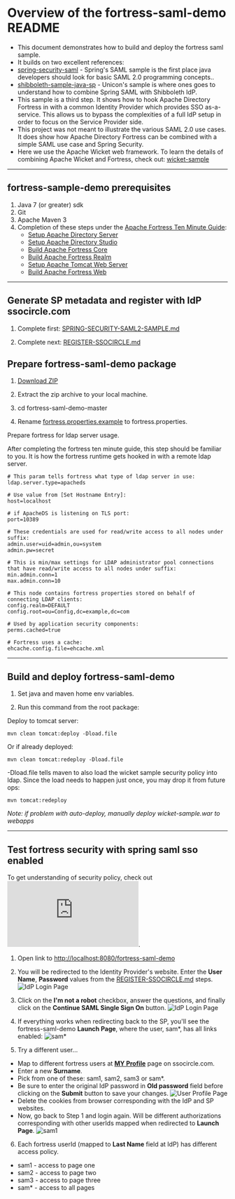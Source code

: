 # Overview of the fortress-saml-demo README

 * This document demonstrates how to build and deploy the fortress saml sample.
 * It builds on two excellent references:
  * [spring-security-saml](https://github.com/spring-projects/spring-security-saml) - Spring's SAML sample is the first place java developers should look for basic SAML 2.0 programming concepts..
  * [shibboleth-sample-java-sp](https://github.com/UniconLabs/shibboleth-sample-java-sp) - Unicon's sample is where ones goes to understand how to combine Spring SAML with Shibboleth IdP.
 * This sample is a third step.  It shows how to hook Apache Directory Fortress in with a common Identity Provider which provides SSO as-a-service.  This allows us to
 bypass the complexities of a full IdP setup in order to focus on the Service Provider side.
 * This project was not meant to illustrate the various SAML 2.0 use cases.  It does show how Apache Directory Fortress can be combined with a simple SAML use case and Spring Security.
 * Here we use the Apache Wicket web framework. To learn the details of combining Apache Wicket and Fortress, check out:
 [wicket-sample](https://github.com/shawnmckinney/wicket-sample)

-------------------------------------------------------------------------------
## fortress-sample-demo prerequisites
1. Java 7 (or greater) sdk
2. Git
3. Apache Maven 3
4. Completion of these steps under the [Apache Fortress Ten Minute Guide](http://directory.apache.org/fortress/gen-docs/latest/apidocs/org/apache/directory/fortress/core/doc-files/ten-minute-guide.html):
    * [Setup Apache Directory Server](http://directory.apache.org/fortress/gen-docs/latest/apidocs/org/apache/directory/fortress/core/doc-files/apache-directory-server.html)
    * [Setup Apache Directory Studio](http://directory.apache.org/fortress/gen-docs/latest/apidocs/org/apache/directory/fortress/core/doc-files/apache-directory-studio.html)
    * [Build Apache Fortress Core](http://directory.apache.org/fortress/gen-docs/latest/apidocs/org/apache/directory/fortress/core/doc-files/apache-fortress-core.html)
    * [Build Apache Fortress Realm](http://directory.apache.org/fortress/gen-docs/latest/apidocs/org/apache/directory/fortress/core/doc-files/apache-fortress-realm.html)
    * [Setup Apache Tomcat Web Server](http://directory.apache.org/fortress/gen-docs/latest/apidocs/org/apache/directory/fortress/core/doc-files/apache-tomcat.html)
    * [Build Apache Fortress Web](http://directory.apache.org/fortress/gen-docs/latest/apidocs/org/apache/directory/fortress/core/doc-files/apache-fortress-web.html)

-------------------------------------------------------------------------------
## Generate SP metadata and register with IdP ssocircle.com

1. Complete first: [SPRING-SECURITY-SAML2-SAMPLE.md](SPRING-SECURITY-SAML2-SAMPLE.md)

2. Complete next: [REGISTER-SSOCIRCLE.md](REGISTER-SSOCIRCLE.md)

## Prepare fortress-saml-demo package

1. [Download ZIP](https://github.com/shawnmckinney/fortress-saml-demo/archive/master.zip)

2. Extract the zip archive to your local machine.

3. cd fortress-saml-demo-master

4. Rename [fortress.properties.example](src/main/resources/fortress.properties.example) to fortress.properties.

 Prepare fortress for ldap server usage.

 After completing the fortress ten minute guide, this step should be familiar to you.  It is how the fortress runtime gets hooked in with a remote ldap server.
 ```properties
# This param tells fortress what type of ldap server in use:
ldap.server.type=apacheds

# Use value from [Set Hostname Entry]:
host=localhost

# if ApacheDS is listening on TLS port:
port=10389

# These credentials are used for read/write access to all nodes under suffix:
admin.user=uid=admin,ou=system
admin.pw=secret

# This is min/max settings for LDAP administrator pool connections that have read/write access to all nodes under suffix:
min.admin.conn=1
max.admin.conn=10

# This node contains fortress properties stored on behalf of connecting LDAP clients:
config.realm=DEFAULT
config.root=ou=Config,dc=example,dc=com

# Used by application security components:
perms.cached=true

# Fortress uses a cache:
ehcache.config.file=ehcache.xml
 ```

-------------------------------------------------------------------------------
## Build and deploy fortress-saml-demo

1. Set java and maven home env variables.

2. Run this command from the root package:

  Deploy to tomcat server:
  ```maven
 mvn clean tomcat:deploy -Dload.file
  ```

  Or if already deployed:
  ```maven
 mvn clean tomcat:redeploy -Dload.file
  ```

   -Dload.file tells maven to also load the wicket sample security policy into ldap.  Since the load needs to happen just once, you may drop it from future ops:
  ```maven
 mvn tomcat:redeploy
  ```
 *Note: if problem  with auto-deploy, manually deploy wicket-sample.war to webapps*

-------------------------------------------------------------------------------

## Test fortress security with spring saml sso enabled

 To get understanding of security policy, check out ![fortress-saml-demo security policy](https://github.com/shawnmckinney/fortress-saml-demo/blob/master/src/main/resources/fortress-saml-sample-security-policy.xml).

 1. Open link to [http://localhost:8080/fortress-saml-demo](http://localhost:8080/fortress-saml-demo)

 2. You will be redirected to the Identity Provider's website.  Enter the **User Name**, **Password** values from the [REGISTER-SSOCIRCLE.md](REGISTER-SSOCIRCLE.md) steps.
 ![IdP Login Page](https://github.com/shawnmckinney/fortress-saml-demo/blob/master/src/main/javadoc/doc-files/SSO-Circle-Login.png "IdP Login Page")

 3. Click on the **I'm not a robot** checkbox, answer the questions, and finally click on the **Continue SAML Single Sign On** button.
 ![IdP Login Page](src/main/javadoc/doc-files/SSO-Circle-IdP-Login-Page.png "IdP Login Page")

 4. If everything works when redirecting back to the SP, you'll see the fortress-saml-demo **Launch Page**, where the user, sam*, has all links enabled:
 ![sam*](src/main/javadoc/doc-files/Fortress-Saml-Demo-SuperUser.png "Home Page - sam*")

 5. Try a different user...
  * Map to different fortress users at [**MY Profile**](https://idp.ssocircle.com/sso/hos/SelfCare.jsp) page on ssocircle.com.
  * Enter a new **Surname**.
  * Pick from one of these: sam1, sam2, sam3 or sam*.
  * Be sure to enter the original IdP password in **Old password** field before clicking on the **Submit** button to save your changes.
  ![User Profile Page](src/main/javadoc/doc-files/SSO-Circle-Change-Sam1-User.png "User Profile Page")
  * Delete the cookies from browser corresponding with the IdP and SP websites.
  * Now, go back to Step 1 and login again.  Will be different authorizations corresponding with other userIds mapped when redirected to **Launch Page**.
  ![sam1](src/main/javadoc/doc-files/Fortress-Saml-User1-Page.png "Home Page - sam1")

 6. Each fortress userId (mapped to **Last Name** field at IdP) has different access policy.
  * sam1 - access to page one
  * sam2 - access to page two
  * sam3 - access to page three
  * sam* - access to all pages